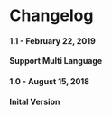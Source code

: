 Changelog
=========
#### 1.1 - February 22, 2019

**Support Multi Language**

#### 1.0 - August 15, 2018

**Inital Version**